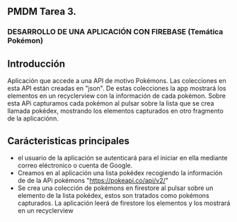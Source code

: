 ## PMDM Tarea 3. 
### DESARROLLO DE UNA APLICACIÓN CON FIREBASE (Temática Pokémon)

## Introducción
Aplicación que accede a una API de motivo Pokémons. Las colecciones en esta API están
creadas en "json". De estas colecciones la app mostrará los elementos en un recyclerview
con la información de cada pokémon. Sobre esta APi capturamos cada pokémon al pulsar sobre
la lista que se crea llamada pokédex, mostrando los elementos capturados en otro fragmento de la 
aplicaciónn.

## Carácteristicas principales
* el usuario de la aplicación se autenticará para el iniciar en ella mediante correo eléctronico o 
cuenta de Google.
* Creamos en al aplicación una lista pokédex recogiendo la información de de la APi pokémons "https://pokeapi.co/api/v2/"
* Se crea una colección de pokémons en firestore al pulsar sobre un elemento de la lista pokédex, estos son tratados como
  pokémons capturados. La aplicación leerá de firestore los elementos y los mostrará en un recyclerview
 


